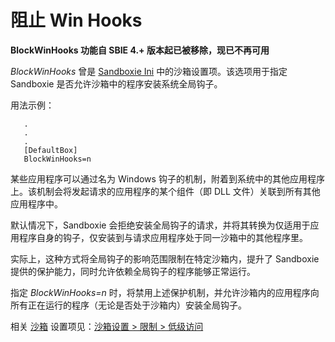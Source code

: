# 阻止 Win Hooks

**BlockWinHooks 功能自 SBIE 4.+ 版本起已被移除，现已不再可用**

_BlockWinHooks_ 曾是 [Sandboxie Ini](SandboxieIni.md) 中的沙箱设置项。该选项用于指定 Sandboxie 是否允许沙箱中的程序安装系统全局钩子。

用法示例：

```
   .
   .
   .
   [DefaultBox]
   BlockWinHooks=n
```

某些应用程序可以通过名为 Windows 钩子的机制，附着到系统中的其他应用程序上。该机制会将发起请求的应用程序的某个组件（即 DLL 文件）关联到所有其他应用程序中。

默认情况下，Sandboxie 会拒绝安装全局钩子的请求，并将其转换为仅适用于应用程序自身的钩子，仅安装到与请求应用程序处于同一沙箱中的其他程序里。

实际上，这种方式将全局钩子的影响范围限制在特定沙箱内，提升了 Sandboxie 提供的保护能力，同时允许依赖全局钩子的程序能够正常运行。

指定 _BlockWinHooks=n_ 时，将禁用上述保护机制，并允许沙箱内的应用程序向所有正在运行的程序（无论是否处于沙箱内）安装全局钩子。

相关 [沙箱](SandboxieControl.md) 设置项见：[沙箱设置 > 限制 > 低级访问](RestrictionsSettings.md#low-level-access--removed)
